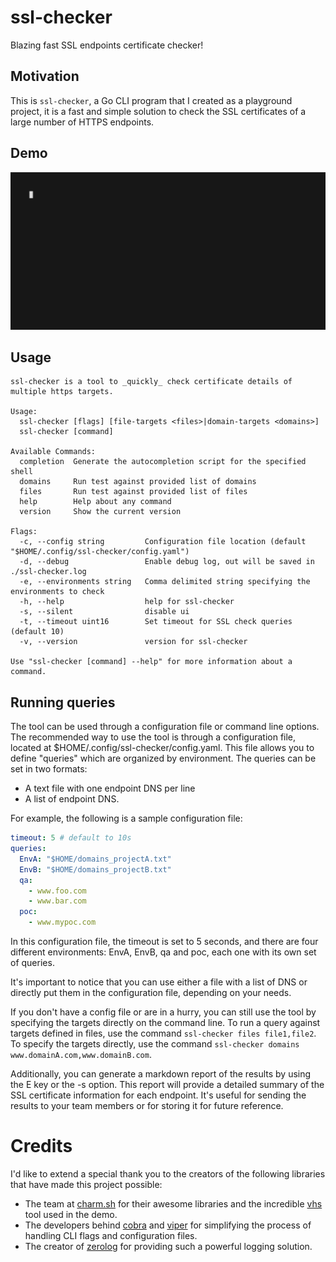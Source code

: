 # ssl-checker

Blazing fast SSL endpoints certificate checker!

## Motivation

This is `ssl-checker`, a Go CLI program that I created as a playground project, it is a fast and simple solution to check the SSL certificates of a large number of HTTPS endpoints.

## Demo

<p align="center">
    <img width="700" src="demo.gif" />
</p>

## Usage

```
ssl-checker is a tool to _quickly_ check certificate details of multiple https targets.

Usage:
  ssl-checker [flags] [file-targets <files>|domain-targets <domains>]
  ssl-checker [command]

Available Commands:
  completion  Generate the autocompletion script for the specified shell
  domains     Run test against provided list of domains
  files       Run test against provided list of files
  help        Help about any command
  version     Show the current version

Flags:
  -c, --config string         Configuration file location (default "$HOME/.config/ssl-checker/config.yaml")
  -d, --debug                 Enable debug log, out will be saved in ./ssl-checker.log
  -e, --environments string   Comma delimited string specifying the environments to check
  -h, --help                  help for ssl-checker
  -s, --silent                disable ui
  -t, --timeout uint16        Set timeout for SSL check queries (default 10)
  -v, --version               version for ssl-checker

Use "ssl-checker [command] --help" for more information about a command.
```

## Running queries

The tool can be used through a configuration file or command line options. 
The recommended way to use the tool is through a configuration file, located at $HOME/.config/ssl-checker/config.yaml. 
This file allows you to define "queries" which are organized by environment. The queries can be set in two formats:

  - A text file with one endpoint DNS per line
  - A list of endpoint DNS.

For example, the following is a sample configuration file:
```yaml
timeout: 5 # default to 10s
queries:
  EnvA: "$HOME/domains_projectA.txt"
  EnvB: "$HOME/domains_projectB.txt"
  qa:
    - www.foo.com
    - www.bar.com
  poc:
    - www.mypoc.com
```

In this configuration file, the timeout is set to 5 seconds, and there are four different environments: EnvA, EnvB, qa and poc, each one with its own set of queries.

It's important to notice that you can use either a file with a list of DNS or directly put them in the configuration file, depending on your needs.

If you don't have a config file or are in a hurry, you can still use the tool by specifying the targets directly on the command line. To run a query against targets defined in files, use the command `ssl-checker files file1,file2`. To specify the targets directly, use the command `ssl-checker domains www.domainA.com,www.domainB.com`.

Additionally, you can generate a markdown report of the results by using the E key or the -s option. This report will provide a detailed summary of the SSL certificate information for each endpoint. It's useful for sending the results to your team members or for storing it for future reference.

# Credits

I'd like to extend a special thank you to the creators of the following libraries that have made this project possible:

- The team at [charm.sh]() for their awesome libraries and the incredible [vhs]() tool used in the demo.
- The developers behind [cobra]() and [viper]() for simplifying the process of handling CLI flags and configuration files.
- The creator of [zerolog]() for providing such a powerful logging solution.

